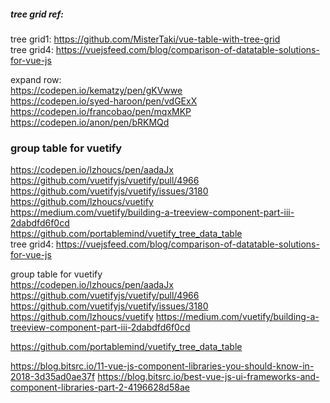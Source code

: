##### tree grid ref: 

tree grid1: https://github.com/MisterTaki/vue-table-with-tree-grid  
tree grid4: https://vuejsfeed.com/blog/comparison-of-datatable-solutions-for-vue-js  

expand row:  
https://codepen.io/kematzy/pen/gKVwwe  
https://codepen.io/syed-haroon/pen/vdGExX  
https://codepen.io/francobao/pen/mqxMKP  
https://codepen.io/anon/pen/bRKMQd

### group table for vuetify   
https://codepen.io/lzhoucs/pen/aadaJx  
https://github.com/vuetifyjs/vuetify/pull/4966  
https://github.com/vuetifyjs/vuetify/issues/3180  
https://github.com/lzhoucs/vuetify  
https://medium.com/vuetify/building-a-treeview-component-part-iii-2dabdfd6f0cd  
https://github.com/portablemind/vuetify_tree_data_table  
tree grid4: https://vuejsfeed.com/blog/comparison-of-datatable-solutions-for-vue-js

group table for vuetify  
https://codepen.io/lzhoucs/pen/aadaJx
https://github.com/vuetifyjs/vuetify/pull/4966
https://github.com/vuetifyjs/vuetify/issues/3180
https://github.com/lzhoucs/vuetify
https://medium.com/vuetify/building-a-treeview-component-part-iii-2dabdfd6f0cd

https://github.com/portablemind/vuetify_tree_data_table 

https://blog.bitsrc.io/11-vue-js-component-libraries-you-should-know-in-2018-3d35ad0ae37f 
https://blog.bitsrc.io/best-vue-js-ui-frameworks-and-component-libraries-part-2-4196628d58ae 





